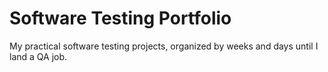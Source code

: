 # Software Testing Portfolio
My practical software testing projects, organized by weeks and days until I land a QA job.
